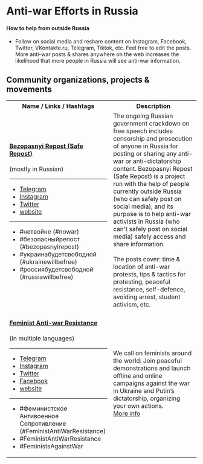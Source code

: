 <h1>Anti-war Efforts in Russia</h1> 


<h4>How to help from outside Russia</h4>
<ul>
  <li>
    Follow on social media and reshare content on Instagram, Facebook, Twitter, VKontakte.ru, Telegram, Tiktok, etc. 
    Feel free to edit the posts. 
    More anti-war posts & shares anywhere on the web increases the likelihood that more people in Russia will see anti-war information. 
  </li>
</ul>
      
      
## Community organizations, projects & movements 
<table>
  <tr>
    <th>Name / Links / Hashtags</th>
    <th>Description</th>
  </tr>
  <tr>
    <td>
      <h4><a href='https://www.bezopasnyirepost.com/'>Bezopasnyi Repost (Safe Repost)</a></h4>
      <p>(mostly in Russian)</p>
      <hr>
      <ul>
        <li><a href='https://t.me/bezopasnyirepost'>Telegram</a></li>
        <li><a href='https://www.instagram.com/bezopasnyirepost/'>Instagram</a></li>
        <li><a href='https://twitter.com/bezopasnyi'>Twitter</a></li>
        <li><a href='https://www.bezopasnyirepost.com/'>website</a></li>
      </ul>
      <hr>
      <ul>
        <li>#нетвойне (#nowar)</li> 
        <li>#безопасныйрепост (#bezopasnyirepost)</li> 
        <li>#украинабудетсвободной (#ukrainewillbefree)</li> 
        <li>#россиябудетсвободной (#russiawillbefree)</li>
      </ul>
    </td>
    <td>
      The ongoing Russian government crackdown on free speech includes censorship and prosecution of anyone in Russia for posting or sharing any 
      anti-war or anti-dictatorship content. Bezopasnyi Repost (Safe Repost) is a project run with the help of people currently outside Russia 
      (who can safely post on social media), and its purpose is to help anti-war activists in Russia (who can't safely post on social media) 
      safely access and share information. 
      <br><br>The posts cover: time & location of anti-war protests, tips & tactics for protesting, peaceful resistance, self-defence, avoiding arrest, 
      student activism, etc. 
    </td>
  </tr>
  <tr>
    <td>
      <h4><a href='https://taplink.cc/fem_antiwar_resistance'>Feminist Anti-war Resistance</a></h4>
      <p>(in multiple languages)</p>
      <hr>
      <ul>
        <li><a href='https://t.me/femagainstwar'>Telegram</a></li>
        <li><a href='https://www.instagram.com/fem_antiwar_resistance/'>Instagram</a></li>
        <li><a href='https://twitter.com/femagainstwar'>Twitter</a></li>
        <li><a href='https://www.facebook.com/feministantiwarmovement'>Facebook</a></li>
        <li><a href='https://taplink.cc/fem_antiwar_resistance'>website</a></li>
      </ul>
      <hr>
      <ul>
        <li>#Феминистское
          <br>Антивоенное
          <br>Сопротивление (#FeministAntiWarResistance)</li> 
        <li>#FeministAntiWarResistance</li>
        <li>#FeministsAgainstWar</li>
      </ul>
    </td>
    <td>
      We call on feminists around the world: Join peaceful demonstrations and 
      launch offline and online campaigns against the war in Ukraine and Putin’s dictatorship, organizing your own actions. 
      <br><a href='https://docs.google.com/document/d/1DihGbEo6TIOTsVEdNhb38xwBbfGXQKt4YaxB8-Ksl9s/edit'>More info</a>
    </td>
  </tr>
</table>
  
